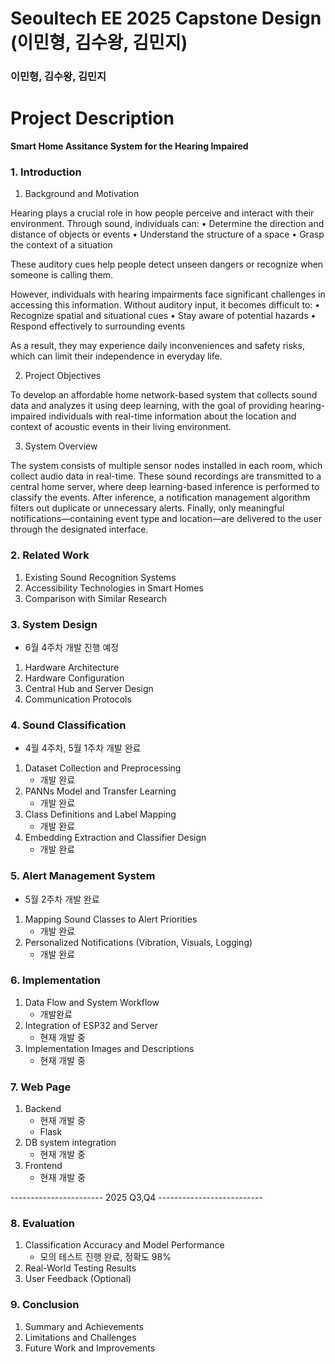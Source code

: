# Seoultech EE 2025 Capstone Design (이민형, 김수왕, 김민지)
### 이민형, 김수왕, 김민지 

# Project Description

**Smart Home Assitance System for the Hearing Impaired**

### 1. Introduction
1. Background and Motivation  

Hearing plays a crucial role in how people perceive and interact with their environment.
Through sound, individuals can:
	•	Determine the direction and distance of objects or events
	•	Understand the structure of a space
	•	Grasp the context of a situation

These auditory cues help people detect unseen dangers or recognize when someone is calling them.

However, individuals with hearing impairments face significant challenges in accessing this information.
Without auditory input, it becomes difficult to:
	•	Recognize spatial and situational cues
	•	Stay aware of potential hazards
	•	Respond effectively to surrounding events

As a result, they may experience daily inconveniences and safety risks, which can limit their independence in everyday life.

2. Project Objectives  

To develop an affordable home network-based system that collects sound data and analyzes it using deep learning,
with the goal of providing hearing-impaired individuals with real-time information about the location and context of acoustic events in their living environment.

3. System Overview  

The system consists of multiple sensor nodes installed in each room, which collect audio data in real-time.
These sound recordings are transmitted to a central home server, where deep learning-based inference is performed to classify the events.
After inference, a notification management algorithm filters out duplicate or unnecessary alerts.
Finally, only meaningful notifications—containing event type and location—are delivered to the user through the designated interface.

### 2. Related Work
1. Existing Sound Recognition Systems  
2. Accessibility Technologies in Smart Homes  
3. Comparison with Similar Research  

### 3. System Design
- 6월 4주차 개발 진행 예정
1. Hardware Architecture  
2. Hardware Configuration  
3. Central Hub and Server Design  
4. Communication Protocols  

### 4. Sound Classification
- 4월 4주차, 5월 1주차 개발 완료 
1. Dataset Collection and Preprocessing  
    - 개발 완료 
2. PANNs Model and Transfer Learning  
    - 개발 완료 
3. Class Definitions and Label Mapping
    - 개발 완료 
4. Embedding Extraction and Classifier Design  
    - 개발 완료 

### 5. Alert Management System
- 5월 2주차 개발 완료 
1. Mapping Sound Classes to Alert Priorities 
    - 개발 완료
2. Personalized Notifications (Vibration, Visuals, Logging)  
    - 개발 완료 

### 6. Implementation 
1. Data Flow and System Workflow 
    - 개발완료 
2. Integration of ESP32 and Server  
    - 현재 개발 중
3. Implementation Images and Descriptions  
    - 현재 개발 중 

### 7. Web Page 
1. Backend
    - 현재 개발 중 
    - Flask
2. DB system integration
    - 현재 개발 중 
3. Frontend
    - 현재 개발 중 

----------------------- 2025 Q3,Q4 --------------------------

### 8. Evaluation
1. Classification Accuracy and Model Performance  
    - 모의 테스트 진행 완료, 정확도 98% 
2. Real-World Testing Results  
3. User Feedback (Optional)  

### 9. Conclusion
1. Summary and Achievements  
2. Limitations and Challenges  
3. Future Work and Improvements  
